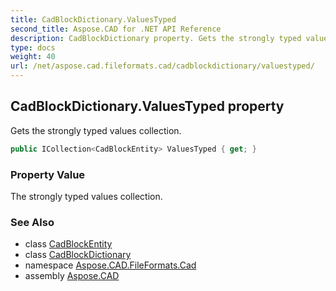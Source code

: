 ```yaml
---
title: CadBlockDictionary.ValuesTyped
second_title: Aspose.CAD for .NET API Reference
description: CadBlockDictionary property. Gets the strongly typed values collection
type: docs
weight: 40
url: /net/aspose.cad.fileformats.cad/cadblockdictionary/valuestyped/
---
```

## CadBlockDictionary.ValuesTyped property

Gets the strongly typed values collection.

```csharp
public ICollection<CadBlockEntity> ValuesTyped { get; }
```

### Property Value

The strongly typed values collection.

### See Also

* class [CadBlockEntity](../../../aspose.cad.fileformats.cad.cadobjects/cadblockentity/)
* class [CadBlockDictionary](../)
* namespace [Aspose.CAD.FileFormats.Cad](../../cadblockdictionary/)
* assembly [Aspose.CAD](../../../)


